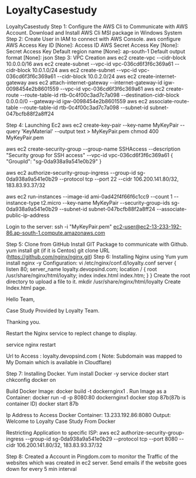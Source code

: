 # LoyaltyCasestudy
LoyaltyCasestudy
Step 1: Configure the AWS Cli to Communicate with AWS Account.
        Download and Install AWS Cli MSI package in Windows System
Step 2: Create User in IAM to connect with AWS Console.
        aws configure
        AWS Access Key ID [None]: Access ID
        AWS Secret Access Key [None]: Secret Access Key
        Default region name [None]: ap-south-1
        Default output format [None]: json
Step 3: VPC Creation
        aws ec2 create-vpc --cidr-block 10.0.0.0/16
        aws ec2 create-subnet --vpc-id vpc-036cd6f3f6c369a61 --cidr-block 10.0.1.0/24
        aws ec2 create-subnet --vpc-id vpc-036cd6f3f6c369a61 --cidr-block 10.0.2.0/24
        aws ec2 create-internet-gateway
        aws ec2 attach-internet-gateway --internet-gateway-id igw-0098454e2b8601559 --vpc-id vpc-036cd6f3f6c369a61
        aws ec2 create-route --route-table-id rtb-0c4f00c3ad7c7a098 --destination-cidr-block 0.0.0.0/0 --gateway-id igw-0098454e2b8601559
        aws ec2 associate-route-table --route-table-id rtb-0c4f00c3ad7c7a098 --subnet-id subnet-047bcfb88f2a8ff24

Step 4: Launching Ec2 
 aws ec2 create-key-pair --key-name MyKeyPair --query 'KeyMaterial' --output text > MyKeyPair.pem
chmod 400 MyKeyPair.pem

aws ec2 create-security-group --group-name SSHAccess --description "Security group for SSH access" --vpc-id vpc-036cd6f3f6c369a61
{
    "GroupId": "sg-0da938a9a541e0b29"
}

 aws ec2 authorize-security-group-ingress --group-id sg-0da938a9a541e0b29 --protocol tcp --port 22 --cidr 106.200.141.80/32, 183.83.93.37/32

aws ec2 run-instances --image-id ami-0ad42f4f66f6c1cc9 --count 1 --instance-type t2.micro --key-name MyKeyPair --security-group-ids sg-0da938a9a541e0b29 --subnet-id subnet-047bcfb88f2a8ff24 --associate-public-ip-address

Login to the server:   ssh -i "MyKeyPair.pem" ec2-user@ec2-13-233-192-86.ap-south-1.compute.amazonaws.com

Step 5: Clone from GitHub
        Install GIT Package to communicate with Github.
        yum install git (if it is Centos)
        git clone URL (https://github.com/nginx/nginx.git)
Step 6: Installing Nginx using Yum
        yum install nginx -y
        Configuration: 
vi /etc/nginx/conf.d/loyalty.conf
server {
     listen       80;
     server_name loyalty.devopsind.com;
     location / {
     root   /usr/share/nginx/html/loyalty;
     index index.html index.htm;
     }
}
Create the root directory to upload a file to it.
 mkdir /usr/share/nginx/html/loyalty
Create Index.html page.

Hello Team,

Case Study Provided by Loyalty Team.

Thanking you.


Restart the Nginx service to replect change to display.

service nginx restart

Url to Access : loyalty.devopsind.com
                ( Note: Subdomain was mapped to My Domain which is available in Cloudflare)


Step 7: Installing Docker.
        Yum install Docker -y
        service docker start
        chkconfig docker on

Build Docker Image:
docker build -t dockernginx1 .
Run Image as a Container:
docker run -d -p 8080:80 dockernginx1
docker stop 87b(87b is container ID)
docker start 87b

Ip Address to Access Docker Container: 13.233.192.86:8080
Output: Welcome to Loyalty Case Study From Docker

Restricting Application to specific ISP:
aws ec2 authorize-security-group-ingress --group-id sg-0da938a9a541e0b29 --protocol tcp --port 8080 --cidr 106.200.141.80/32, 183.83.93.37/32

Step 8: Created a Account in Pingdom.com to monitor the Traffic of the websites which was created in ec2 server.
        Send emails if the website goes down for every 5 min interval
 
